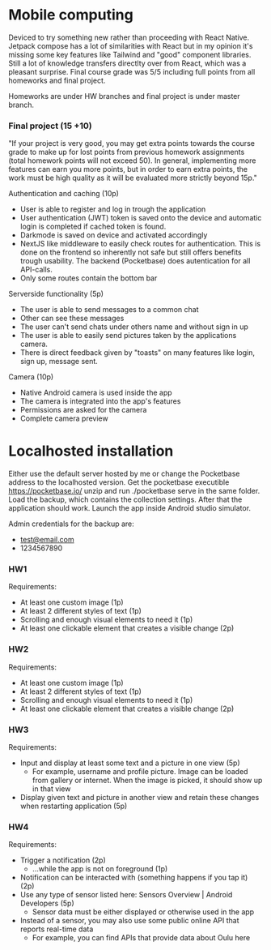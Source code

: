 # Mobile computing
Deviced to try something new rather than proceeding with React Native. Jetpack compose has a lot of similarities with React but in my opinion it's missing some key features like Tailwind and "good" component libraries. Still a lot of knowledge transfers directlty over from React, which was a pleasant surprise. Final course grade was 5/5 including full points from all homeworks and final project.

Homeworks are under HW branches and final project is under master branch.

### Final project (15 +10) ###
"If your project is very good, you may get extra points towards the course grade to make up for lost points from previous homework assignments (total homework points will not exceed 50). In general, implementing more features can earn you more points, but in order to earn extra points, the work must be high quality as it will be evaluated more strictly beyond 15p."

Authentication and caching (10p)
- User is able to register and log in trough the application
- User authentication (JWT) token is saved onto the device and automatic login is completed if cached token is found.
- Darkmode is saved on device and activated accordingly
- NextJS like middleware to easily check routes for authentication. This is done on the frontend so inherently not safe but still offers benefits trough usability. The backend (Pocketbase) does autentication for all API-calls.
- Only some routes contain the bottom bar  

Serverside functionality (5p)
- The user is able to send messages to a common chat
- Other can see these messages
- The user can't send chats under others name and without sign in up
- The user is able to easily send pictures taken by the applications camera.
- There is direct feedback given by "toasts" on many features like login, sign up, message sent.

Camera (10p)
- Native Android camera is used inside the app
- The camera is integrated into the app's features
- Permissions are asked for the camera
- Complete camera preview 

# Localhosted installation
Either use the default server hosted by me or change the Pocketbase address to the localhosted version.
Get the pocketbase executible https://pocketbase.io/ unzip and run ./pocketbase serve in the same folder.
Load the backup, which contains the collection settings. After that the application should work. Launch the app inside Android studio simulator.

Admin credentials for the backup are:
- test@email.com
- 1234567890


### HW1 ###
Requirements:
- At least one custom image (1p)
- At least 2 different styles of text (1p)
- Scrolling and enough visual elements to need it (1p)
- At least one clickable element that creates a visible change (2p)

### HW2 ###
Requirements:
- At least one custom image (1p)
- At least 2 different styles of text (1p)
- Scrolling and enough visual elements to need it (1p)
- At least one clickable element that creates a visible change (2p)

### HW3 ###
Requirements:
- Input and display at least some text and a picture in one view (5p)
    - For example, username and profile picture. Image can be loaded from gallery or internet. When the image is picked, it should show up in that view
- Display given text and picture in another view and retain these changes when restarting application (5p)

### HW4 ###
Requirements:
- Trigger a notification (2p)
    - …while the app is not on foreground (1p)
- Notification can be interacted with (something happens if you tap it) (2p)
- Use any type of sensor listed here: Sensors Overview | Android Developers (5p)
     - Sensor data must be either displayed or otherwise used in the app
- Instead of a sensor, you may also use some public online API that reports real-time data
    - For example, you can find APIs that provide data about Oulu here
